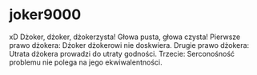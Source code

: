 # joker9000
xD
Dżoker, dżoker, dżokerzysta! Głowa pusta, głowa czysta!
Pierwsze prawo dżokera:
Dżoker dżokerowi nie doskwiera.
Drugie prawo dżokera:
Utrata dżokera prowadzi do utraty godności.
Trzecie:
Serconośność problemu nie polega na jego ekwiwalentności.
